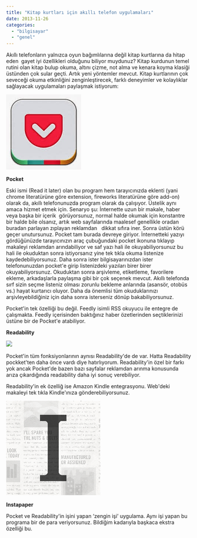 ```yaml
---
title: "Kitap kurtları için akıllı telefon uygulamaları"
date: 2013-11-26
categories: 
  - "bilgisayar"
  - "genel"
---
```


Akıllı telefonların yalnızca oyun bağımlılarına değil kitap kurtlarına da hitap eden  gayet iyi özellikleri olduğunu biliyor muydunuz? Kitap kurdunun temel rutini olan kitap bulup okuma, altını çizme, not alma ve kenara koyma klasiği üstünden çok sular geçti. Artık yeni yöntemler mevcut. Kitap kurtlarının çok seveceği okuma etkinliğini zenginleştirecek, farklı deneyimler ve kolaylıklar sağlayacak uygulamaları paylaşmak istiyorum:

  

  

[![](/images/9eec0-pocket.jpg)](https://suatatan.wordpress.com/wp-content/uploads/2013/11/9eec0-pocket.jpg)

**Pocket**

Eski ismi (Read it later) olan bu program hem tarayıcınızda eklenti (yani chrome literatürüne göre extension, fireworks literatürüne göre add-on) olarak da, akıllı telefonunuzda program olarak da çalışıyor. Üstelik aynı amaca hizmet etmek için. Senaryo şu: İnternette uzun bir makale, haber veya başka bir içerik  görüyorsunuz, normal halde okumak için konstantre bir halde bile olsanız, artık web sayfalarında maalesef genellikle oradan buradan parlayan zıplayan reklamdan   dikkat sıfıra iner. Sonra üstün körü geçer unutursunuz. Pocket tam burada devreye giriyor. İnternetteki yazıyı gördüğünüzde tarayıcınızın araç çubuğundaki pocket ikonuna tıklayıp makaleyi reklamdan arındabiliyor ve saf yazı hali ile okuyabiliyorsunuz bu hali ile okuduktan sonra istiyorsanız yine tek tıkla okuma listenize kaydedebiliyorsunuz. Daha sonra ister bilgisayarınızdan ister telefonunuzdan pocket'e girip listenizdeki yazıları birer birer okuyabiliyorsunuz. Okuduktan sonra arşivleme, etiketleme, favorilere ekleme, arkadaşlarla paylaşma gibi bir çok seçenek mevcut. Akıllı telefonda sırf sizin seçme listeniz olması zorunlu bekleme anlarında (asansör, otobüs vs.) hayat kurtarıcı oluyor. Daha da önemlisi tüm okuduklarınızı arşivleyebildiğiniz için daha sonra isterseniz dönüp bakabiliyorsunuz.

  

Pocket'in tek özelliği bu değil. Feedly isimli RSS okuyucu ile entegre de çalışmakta. Feedly içerisinden baktığınız haber özetlerinden seçtiklerinizi üstüne bir de Pocket'e atabiliyor.

  

**Readability**

[![](/images/bba13740d47e351b44b1809f7fa71e30.png)](https://pbs.twimg.com/profile_images/378800000110545353/bba13740d47e351b44b1809f7fa71e30.png)

Pocket'in tüm fonksiyonlarının aynısı Readability'de de var. Hatta Readability pockket'ten daha önce vardı diye hatırlıyorum. Readability'in özel bir farkı yok ancak Pocket'de bazen bazı sayfalar reklamdan arınma konusunda arıza çıkardığında readability daha iyi sonuç verebiliyor.

  

Readability'in ek özelliğ ise Amazon Kindle entegrasyonu. Web'deki makaleyi tek tıkla Kindle'ınıza gönderebiliyorsunuz.

  

  

  

  

  

[![](/images/c3afa9a4d5fc64969b6b2dd6c6d26aa8.png)](https://pbs.twimg.com/profile_images/2678462853/c3afa9a4d5fc64969b6b2dd6c6d26aa8.png)

**Instapaper**

Pocket ve Readability'in işini yapan ‘zengin işi’ uygulama. Aynı işi yapan bu programa bir de para veriyorsunuz. Bildiğim kadarıyla başkaca ekstra özelliği bu.
